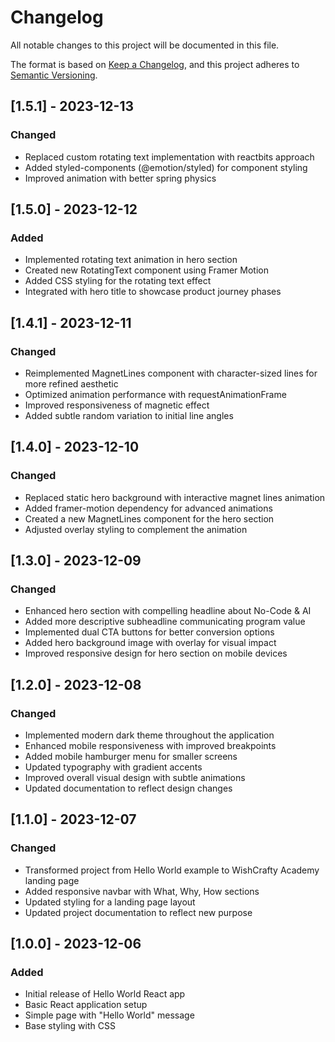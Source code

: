 # Changelog

All notable changes to this project will be documented in this file.

The format is based on [Keep a Changelog](https://keepachangelog.com/en/1.0.0/),
and this project adheres to [Semantic Versioning](https://semver.org/spec/v2.0.0.html).

## [1.5.1] - 2023-12-13

### Changed
- Replaced custom rotating text implementation with reactbits approach
- Added styled-components (@emotion/styled) for component styling
- Improved animation with better spring physics

## [1.5.0] - 2023-12-12

### Added
- Implemented rotating text animation in hero section
- Created new RotatingText component using Framer Motion
- Added CSS styling for the rotating text effect
- Integrated with hero title to showcase product journey phases

## [1.4.1] - 2023-12-11

### Changed
- Reimplemented MagnetLines component with character-sized lines for more refined aesthetic
- Optimized animation performance with requestAnimationFrame
- Improved responsiveness of magnetic effect
- Added subtle random variation to initial line angles

## [1.4.0] - 2023-12-10

### Changed
- Replaced static hero background with interactive magnet lines animation
- Added framer-motion dependency for advanced animations
- Created a new MagnetLines component for the hero section
- Adjusted overlay styling to complement the animation

## [1.3.0] - 2023-12-09

### Changed
- Enhanced hero section with compelling headline about No-Code & AI
- Added more descriptive subheadline communicating program value
- Implemented dual CTA buttons for better conversion options
- Added hero background image with overlay for visual impact
- Improved responsive design for hero section on mobile devices

## [1.2.0] - 2023-12-08

### Changed
- Implemented modern dark theme throughout the application
- Enhanced mobile responsiveness with improved breakpoints
- Added mobile hamburger menu for smaller screens
- Updated typography with gradient accents
- Improved overall visual design with subtle animations
- Updated documentation to reflect design changes

## [1.1.0] - 2023-12-07

### Changed
- Transformed project from Hello World example to WishCrafty Academy landing page
- Added responsive navbar with What, Why, How sections
- Updated styling for a landing page layout
- Updated project documentation to reflect new purpose

## [1.0.0] - 2023-12-06

### Added
- Initial release of Hello World React app
- Basic React application setup
- Simple page with "Hello World" message
- Base styling with CSS
